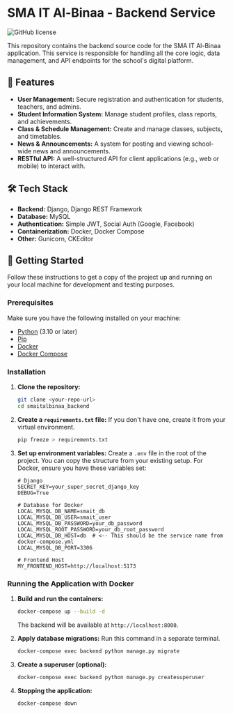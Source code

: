 # SMA IT Al-Binaa - Backend Service

![GitHub license](https://img.shields.io/badge/license-MIT-blue.svg)

This repository contains the backend source code for the SMA IT Al-Binaa application. This service is responsible for handling all the core logic, data management, and API endpoints for the school's digital platform.

## 🌟 Features

-   **User Management:** Secure registration and authentication for students, teachers, and admins.
-   **Student Information System:** Manage student profiles, class reports, and achievements.
-   **Class & Schedule Management:** Create and manage classes, subjects, and timetables.
-   **News & Announcements:** A system for posting and viewing school-wide news and announcements.
-   **RESTful API:** A well-structured API for client applications (e.g., web or mobile) to interact with.

## 🛠️ Tech Stack

-   **Backend:** Django, Django REST Framework
-   **Database:** MySQL
-   **Authentication:** Simple JWT, Social Auth (Google, Facebook)
-   **Containerization:** Docker, Docker Compose
-   **Other:** Gunicorn, CKEditor

## 🚀 Getting Started

Follow these instructions to get a copy of the project up and running on your local machine for development and testing purposes.

### Prerequisites
Make sure you have the following installed on your machine:
-   [Python](https://www.python.org/downloads/) (3.10 or later)
-   [Pip](https://pip.pypa.io/en/stable/installation/)
-   [Docker](https://www.docker.com/products/docker-desktop/)
-   [Docker Compose](https://docs.docker.com/compose/install/)

### Installation

1.  **Clone the repository:**
    ```sh
    git clone <your-repo-url>
    cd smaitalbinaa_backend
    ```

2.  **Create a `requirements.txt` file:**
    If you don't have one, create it from your virtual environment.
    ```sh
    pip freeze > requirements.txt
    ```

3.  **Set up environment variables:**
    Create a `.env` file in the root of the project. You can copy the structure from your existing setup. For Docker, ensure you have these variables set:
    ```env
    # Django
    SECRET_KEY=your_super_secret_django_key
    DEBUG=True
    
    # Database for Docker
    LOCAL_MYSQL_DB_NAME=smait_db
    LOCAL_MYSQL_DB_USER=smait_user
    LOCAL_MYSQL_DB_PASSWORD=your_db_password
    LOCAL_MYSQL_ROOT_PASSWORD=your_db_root_password
    LOCAL_MYSQL_DB_HOST=db  # <-- This should be the service name from docker-compose.yml
    LOCAL_MYSQL_DB_PORT=3306

    # Frontend Host
    MY_FRONTEND_HOST=http://localhost:5173
    ```

### Running the Application with Docker

1.  **Build and run the containers:**
    ```sh
    docker-compose up --build -d
    ```
    The backend will be available at `http://localhost:8000`.

2.  **Apply database migrations:**
    Run this command in a separate terminal.
    ```sh
    docker-compose exec backend python manage.py migrate
    ```

3.  **Create a superuser (optional):**
    ```sh
    docker-compose exec backend python manage.py createsuperuser
    ```

4.  **Stopping the application:**
    ```sh
    docker-compose down
    ```